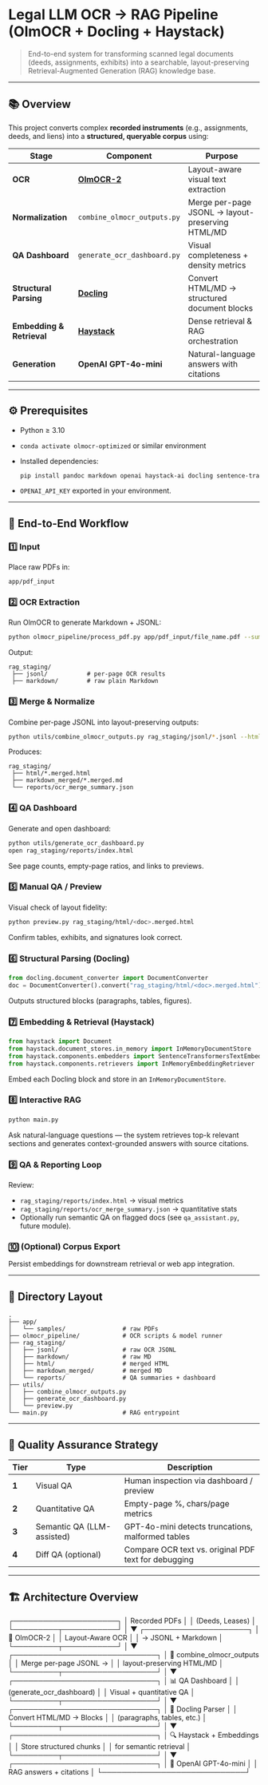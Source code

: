 
# Legal LLM OCR → RAG Pipeline (OlmOCR + Docling + Haystack)

> End-to-end system for transforming scanned legal documents (deeds, assignments, exhibits)
> into a searchable, layout-preserving Retrieval-Augmented Generation (RAG) knowledge base.

---

## 📚 Overview

This project converts complex **recorded instruments** (e.g., assignments, deeds, and liens)
into a **structured, queryable corpus** using:

| Stage                     | Component                                              | Purpose                                          |
| ------------------------- | ------------------------------------------------------ | ------------------------------------------------ |
| **OCR**                   | [**OlmOCR-2**](https://github.com/allenai/olmocr)      | Layout-aware visual text extraction              |
| **Normalization**         | `combine_olmocr_outputs.py`                            | Merge per-page JSONL → layout-preserving HTML/MD |
| **QA Dashboard**          | `generate_ocr_dashboard.py`                            | Visual completeness + density metrics            |
| **Structural Parsing**    | [**Docling**](https://github.com/IBM/docling)          | Convert HTML/MD → structured document blocks     |
| **Embedding & Retrieval** | [**Haystack**](https://github.com/deepset-ai/haystack) | Dense retrieval & RAG orchestration              |
| **Generation**            | **OpenAI GPT-4o-mini**                                 | Natural-language answers with citations          |

---

## ⚙️ Prerequisites

* Python ≥ 3.10

* `conda activate olmocr-optimized` or similar environment

* Installed dependencies:

  ```bash
  pip install pandoc markdown openai haystack-ai docling sentence-transformers
  ```

* `OPENAI_API_KEY` exported in your environment.

---

## 🧭 End-to-End Workflow

### 1️⃣ Input

Place raw PDFs in:

```
app/pdf_input
```

### 2️⃣ OCR Extraction

Run OlmOCR to generate Markdown + JSONL:

```bash
python olmocr_pipeline/process_pdf.py app/pdf_input/file_name.pdf --summary --qa
```

Output:

```
rag_staging/
 ├── jsonl/           # per-page OCR results
 ├── markdown/        # raw plain Markdown
```

### 3️⃣ Merge & Normalize

Combine per-page JSONL into layout-preserving outputs:

```bash
python utils/combine_olmocr_outputs.py rag_staging/jsonl/*.jsonl --html --md
```

Produces:

```
rag_staging/
 ├── html/*.merged.html
 ├── markdown_merged/*.merged.md
 └── reports/ocr_merge_summary.json
```

### 4️⃣ QA Dashboard

Generate and open dashboard:

```bash
python utils/generate_ocr_dashboard.py
open rag_staging/reports/index.html
```

See page counts, empty-page ratios, and links to previews.

### 5️⃣ Manual QA / Preview

Visual check of layout fidelity:

```bash
python preview.py rag_staging/html/<doc>.merged.html
```

Confirm tables, exhibits, and signatures look correct.

### 6️⃣ Structural Parsing (Docling)

```python
from docling.document_converter import DocumentConverter
doc = DocumentConverter().convert("rag_staging/html/<doc>.merged.html")
```

Outputs structured blocks (paragraphs, tables, figures).

### 7️⃣ Embedding & Retrieval (Haystack)

```python
from haystack import Document
from haystack.document_stores.in_memory import InMemoryDocumentStore
from haystack.components.embedders import SentenceTransformersTextEmbedder
from haystack.components.retrievers import InMemoryEmbeddingRetriever
```

Embed each Docling block and store in an `InMemoryDocumentStore`.

### 8️⃣ Interactive RAG

```bash
python main.py
```

Ask natural-language questions — the system retrieves top-k relevant
sections and generates context-grounded answers with source citations.

### 9️⃣ QA & Reporting Loop

Review:

* `rag_staging/reports/index.html` → visual metrics
* `rag_staging/reports/ocr_merge_summary.json` → quantitative stats
* Optionally run semantic QA on flagged docs (see `qa_assistant.py`, future module).

### 🔟 (Optional) Corpus Export

Persist embeddings for downstream retrieval or web app integration.

---

## 🧩 Directory Layout

```
.
├── app/
│   └── samples/                # raw PDFs
├── olmocr_pipeline/            # OCR scripts & model runner
├── rag_staging/
│   ├── jsonl/                  # raw OCR JSONL
│   ├── markdown/               # raw MD
│   ├── html/                   # merged HTML
│   ├── markdown_merged/        # merged MD
│   └── reports/                # QA summaries + dashboard
├── utils/
│   ├── combine_olmocr_outputs.py
│   ├── generate_ocr_dashboard.py
│   └── preview.py
└── main.py                     # RAG entrypoint
```

---

## 🧪 Quality Assurance Strategy

| Tier  | Type                       | Description                                          |
| ----- | -------------------------- | ---------------------------------------------------- |
| **1** | Visual QA                  | Human inspection via dashboard / preview             |
| **2** | Quantitative QA            | Empty-page %, chars/page metrics                     |
| **3** | Semantic QA (LLM-assisted) | GPT-4o-mini detects truncations, malformed tables    |
| **4** | Diff QA (optional)         | Compare OCR text vs. original PDF text for debugging |

---

## 🏗️ Architecture Overview



┌─────────────────────┐
│  Recorded PDFs      │
│  (Deeds, Leases)    │
└─────────┬───────────┘
          │
          ▼
┌─────────────────────┐
│  🧠 OlmOCR-2        │
│  Layout-Aware OCR   │
│  → JSONL + Markdown │
└─────────┬───────────┘
          │
          ▼
┌─────────────────────────────┐
│  🧩 combine_olmocr_outputs  │
│  Merge per-page JSONL →     │
│  layout-preserving HTML/MD  │
└─────────┬───────────────────┘
          │
          ▼
┌─────────────────────────────┐
│  📊 QA Dashboard             │
│  (generate_ocr_dashboard)   │
│  Visual + quantitative QA   │
└─────────┬───────────────────┘
          │
          ▼
┌─────────────────────────────┐
│  🧱 Docling Parser          │
│  Convert HTML/MD → Blocks   │
│  (paragraphs, tables, etc.) │
└─────────┬───────────────────┘
          │
          ▼
┌─────────────────────────────┐
│  🔍 Haystack + Embeddings   │
│  Store structured chunks    │
│  for semantic retrieval     │
└─────────┬───────────────────┘
          │
          ▼
┌─────────────────────────────┐
│  💬 OpenAI GPT-4o-mini      │
│  RAG answers + citations    │
└─────────────────────────────┘
